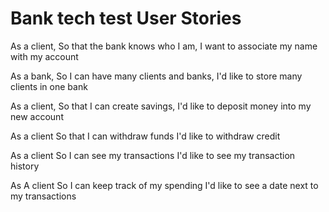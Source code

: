 # Bank tech test User Stories 

As a client,
So that the bank knows who I am,
I want to associate my name with my account 

As a bank, 
So I can have many clients and banks, 
I'd like to store many clients in one bank

As a client, 
So that I can create savings, 
I'd like to deposit money into my new account 

As a client 
So that I can withdraw funds 
I'd like to withdraw credit

As a client 
So I can see my transactions 
I'd like to see my transaction history

As A client 
So I can keep track of my spending 
I'd like to see a date next to my transactions



